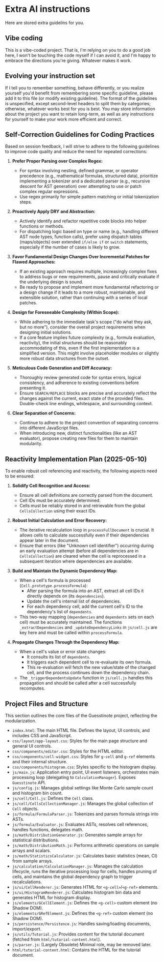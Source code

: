 # Extra AI instructions
Here are stored extra guidelins for you.

## Vibe coding
This is a vibe-coded project. That is, I'm relying on you to do a good job here, I won't be touching the code myself if I can avoid it,
and I'm happy to embrace the directions you're giving. Whatever makes it work.

## Evolving your instruction set
If I tell you to remember something, behave differently, or you realize yourself you'd benefit from remembering some specific guideline,
please add it to this file (or modify existing guideline). The format of the guidelines is unspecified, except second-level headers to split
them by categories; otherwise, whatever works best for you is best. You may store information about the project you want to retain long-term,
as well as any instructions for yourself to make your work more efficient and correct.

## Self-Correction Guidelines for Coding Practices

Based on session feedback, I will strive to adhere to the following guidelines to improve code quality and reduce the need for repeated corrections:

1.  **Prefer Proper Parsing over Complex Regex:**
    *   For syntax involving nesting, defined grammar, or operator precedence (e.g., mathematical formulas, structured data), prioritize implementing a tokenizer and a dedicated parser (e.g., recursive descent for AST generation) over attempting to use or patch complex regular expressions.
    *   Use regex primarily for simple pattern matching or initial tokenization steps.

2.  **Proactively Apply DRY and Abstraction:**
    *   Actively identify and refactor repetitive code blocks into helper functions or methods.
    *   For dispatching logic based on type or name (e.g., handling different AST node types, function calls), prefer using dispatch tables (maps/objects) over extended `if/else if` or `switch` statements, especially if the number of cases is likely to grow.

3.  **Favor Fundamental Design Changes Over Incremental Patches for Flawed Approaches:**
    *   If an existing approach requires multiple, increasingly complex fixes to address bugs or new requirements, pause and critically evaluate if the underlying design is sound.
    *   Be ready to propose and implement more fundamental refactoring or a design change if it leads to a more robust, maintainable, and extensible solution, rather than continuing with a series of local patches.

4.  **Design for Foreseeable Complexity (Within Scope):**
    *   While adhering to the immediate task's scope ("do what they ask, but no more"), consider the overall project requirements when designing initial solutions.
    *   If a core feature implies future complexity (e.g., formula evaluation, reactivity), the initial structures should be reasonably accommodating of this, even if the first implementation is a simplified version. This might involve placeholder modules or slightly more robust data structures from the outset.

5.  **Meticulous Code Generation and Diff Accuracy:**
    *   Thoroughly review generated code for syntax errors, logical consistency, and adherence to existing conventions before presenting it.
    *   Ensure `SEARCH/REPLACE` blocks are precise and accurately reflect the changes against the current, exact state of the provided files. Double-check line endings, whitespace, and surrounding context.

6.  **Clear Separation of Concerns:**
    *   Continue to adhere to the project convention of separating concerns into different JavaScript files.
    *   When introducing new, distinct functionalities (like an AST evaluator), propose creating new files for them to maintain modularity.

## Reactivity Implementation Plan (2025-05-10)

To enable robust cell referencing and reactivity, the following aspects need to be ensured:

1.  **Solidify Cell Recognition and Access:**
    *   Ensure all cell definitions are correctly parsed from the document.
    *   Cell IDs must be accurately determined.
    *   Cells must be reliably stored in and retrievable from the global `CellsCollection` using their exact IDs.

2.  **Robust Initial Calculation and Error Recovery:**
    *   The iterative recalculation loop in `processFullDocument` is crucial. It allows cells to calculate successfully even if their dependencies appear later in the document.
    *   Ensure that errors (like "Unknown cell identifier") occurring during an early evaluation attempt (before all dependencies are in `CellsCollection`) are cleared when the cell is reprocessed in a subsequent iteration where dependencies are available.

3.  **Build and Maintain the Dynamic Dependency Map:**
    *   When a cell's formula is processed (`Cell.prototype.processFormula`):
        *   After parsing the formula into an AST, extract all cell IDs it directly depends on (its `dependencies`).
        *   Update the cell's internal list of dependencies.
        *   For each dependency cell, add the current cell's ID to the dependency's list of `dependents`.
    *   This two-way mapping (`dependencies` and `dependents` sets on each cell) must be accurately maintained. The functions `_extractDependencies` and `_updateDependencyLinks` in `js/cell.js` are key here and must be called within `processFormula`.

4.  **Propagate Changes Through the Dependency Map:**
    *   When a cell's value or error state changes:
        *   It consults its list of `dependents`.
        *   It triggers each dependent cell to re-evaluate its own formula.
        *   This re-evaluation will fetch the new value/state of the changed cell, and the process continues down the dependency chain.
    *   The `_triggerDependentsUpdate` function in `js/cell.js` handles this propagation and should be called after a cell successfully recomputes.

## Project Files and Structure
This section outlines the core files of the Guesstinote project, reflecting the modularization.

*   `index.html`: The main HTML file. Defines the layout, UI controls, and includes CSS and JavaScript.
*   `css/layout/app-layout.css`: Styles for the main page structure and general UI controls.
*   `css/components/editor.css`: Styles for the HTML editor.
*   `css/components/cell-widget.css`: Styles for `g-cell` and `g-ref` elements and their internal structure.
*   `css/components/histogram.css`: Styles specific to the histogram display.
*   `js/main.js`: Application entry point, UI event listeners, orchestrates main processing loop (delegating to `CalculationManager`). Exposes `Guesstinote` API.
*   `js/config.js`: Manages global settings like Monte Carlo sample count and histogram bin count.
*   `js/cell/Cell.js`: Defines the `Cell` class.
*   `js/cell/CellsCollectionManager.js`: Manages the global collection of `Cell` objects.
*   `js/formula/FormulaParser.js`: Tokenizes and parses formula strings into ASTs.
*   `js/formula/Evaluator.js`: Evaluates ASTs, resolves cell references, handles functions, delegates math.
*   `js/math/DistributionGenerator.js`: Generates sample arrays for statistical distributions.
*   `js/math/DistributionMath.js`: Performs arithmetic operations on sample arrays and scalars.
*   `js/math/StatisticsCalculator.js`: Calculates basic statistics (mean, CI) from sample arrays.
*   `js/calculation/CalculationManager.js`: Manages the calculation lifecycle, runs the iterative processing loop for cells, handles pruning of cells, and maintains the global dependency graph to trigger recalculations.
*   `js/ui/CellRenderer.js`: Generates HTML for `<g-cell>`/`<g-ref>` elements.
*   `js/ui/HistogramRenderer.js`: Calculates histogram bin data and generates HTML for histogram display.
*   `js/elements/GCellElement.js`: Defines the `<g-cell>` custom element (no Shadow DOM).
*   `js/elements/GRefElement.js`: Defines the `<g-ref>` custom element (no Shadow DOM).
*   `js/persistence/Persistence.js`: Handles saving/loading documents, import/export.
*   `js/utils/Tutorial.js`: Provides content for the tutorial document (fetched from `html/tutorial-content.html`).
*   `js/parser.js`: (Largely Obsolete) Minimal role, may be removed later.
*   `html/tutorial-content.html`: Contains the HTML for the tutorial document.

